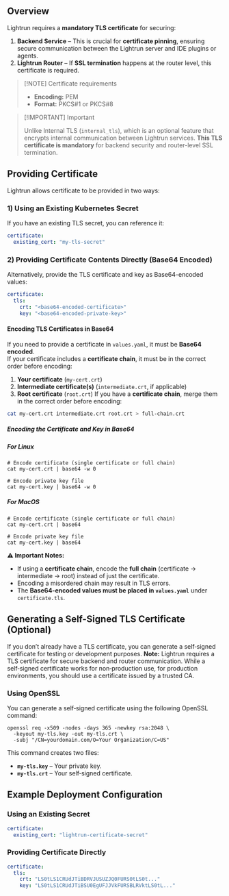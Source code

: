 ## **Overview**

Lightrun requires a **mandatory TLS certificate** for securing:

1. **Backend Service** – This is crucial for **certificate pinning**, ensuring secure communication between the Lightrun server and IDE plugins or agents.
2. **Lightrun Router** – If **SSL termination** happens at the router level, this certificate is required.

> [!NOTE] Certificate requirements
> - **Encoding:** PEM
> - **Format:** PKCS#1 or PKCS#8

>[!IMPORTANT] Important
> 
>Unlike Internal TLS (`internal_tls`),  which is an optional feature that encrypts internal communication between Lightrun services. **This TLS certificate is mandatory** for backend security and router-level SSL termination.

## **Providing Certificate**

Lightrun allows certificate to be provided in two ways:

### **1️) Using an Existing Kubernetes Secret**

If you have an existing TLS secret, you can reference it:
```yaml
certificate:
  existing_cert: "my-tls-secret"
```

### **2️) Providing Certificate Contents Directly (Base64 Encoded)**

Alternatively, provide the TLS certificate and key as Base64-encoded values:
```yaml
certificate:
  tls:
    crt: "<base64-encoded-certificate>"
    key: "<base64-encoded-private-key>"
```
#### **Encoding TLS Certificates in Base64**

If you need to provide a certificate in `values.yaml`, it must be **Base64 encoded**.  
If your certificate includes a **certificate chain**, it must be in the correct order before encoding:
1. **Your certificate** (`my-cert.crt`)
2. **Intermediate certificate(s)** (`intermediate.crt`, if applicable)
3. **Root certificate** (`root.crt`)
If you have a **certificate chain**, merge them in the correct order before encoding:
```bash
cat my-cert.crt intermediate.crt root.crt > full-chain.crt
```
##### **Encoding the Certificate and Key in Base64**
##### **For Linux**
```
# Encode certificate (single certificate or full chain)
cat my-cert.crt | base64 -w 0 

# Encode private key file
cat my-cert.key | base64 -w 0
```
##### **For MacOS**
```
# Encode certificate (single certificate or full chain)
cat my-cert.crt | base64

# Encode private key file
cat my-cert.key | base64
```
**⚠️ Important Notes:**

- If using a **certificate chain**, encode the **full chain** (certificate → intermediate → root) instead of just the certificate.
- Encoding a misordered chain may result in TLS errors.
- The **Base64-encoded values must be placed in `values.yaml`** under `certificate.tls`.
## **Generating a Self-Signed TLS Certificate (Optional)**

If you don’t already have a TLS certificate, you can generate a self‑signed certificate for testing or development purposes. **Note:** Lightrun requires a TLS certificate for secure backend and router communication. While a self‑signed certificate works for non‑production use, for production environments, you should use a certificate issued by a trusted CA.

### **Using OpenSSL**

You can generate a self‑signed certificate using the following OpenSSL command:
```
openssl req -x509 -nodes -days 365 -newkey rsa:2048 \
  -keyout my-tls.key -out my-tls.crt \
  -subj "/CN=yourdomain.com/O=Your Organization/C=US"

```
This command creates two files:

- **`my-tls.key`** – Your private key.
- **`my-tls.crt`** – Your self‑signed certificate.

## **Example Deployment Configuration**

### **Using an Existing Secret**
```yaml
certificate:
  existing_cert: "lightrun-certificate-secret"
```
### **Providing Certificate Directly**
```yaml
certificate:
  tls:
    crt: "LS0tLS1CRUdJTiBDRVJUSUZJQ0FURS0tLS0t..."
    key: "LS0tLS1CRUdJTiBSU0EgUFJJVkFURSBLRVktLS0tL..."
```

